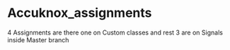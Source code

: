# Accuknox_assignments
4 Assignments are there one on Custom classes and rest 3 are on Signals inside Master branch
